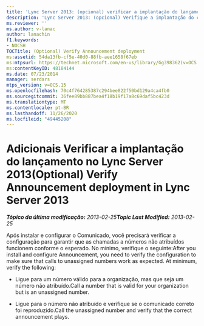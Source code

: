 ```yaml
---
title: 'Lync Server 2013: (opcional) verificar a implantação do lançamento'
description: 'Lync Server 2013: (opcional) Verifique a implantação do comunicado.'
ms.reviewer: ''
ms.author: v-lanac
author: lanachin
f1.keywords:
- NOCSH
TOCTitle: (Optional) Verify Announcement deployment
ms:assetid: 54da13fb-cf5e-40d0-88fb-aee1658f67eb
ms:mtpsurl: https://technet.microsoft.com/en-us/library/Gg398362(v=OCS.15)
ms:contentKeyID: 48184144
ms.date: 07/23/2014
manager: serdars
mtps_version: v=OCS.15
ms.openlocfilehash: 70c4f764285387c294bee822f50bd129a4ca4fb0
ms.sourcegitcommit: 36fee89bb887bea4f18b19f17a8c69daf5bc423d
ms.translationtype: MT
ms.contentlocale: pt-BR
ms.lasthandoff: 11/26/2020
ms.locfileid: "49445208"
---
```

# <a name="optional-verify-announcement-deployment-in-lync-server-2013"></a><span data-ttu-id="01eb9-103">Adicionais Verificar a implantação do lançamento no Lync Server 2013</span><span class="sxs-lookup"><span data-stu-id="01eb9-103">(Optional) Verify Announcement deployment in Lync Server 2013</span></span>

<div data-xmlns="http://www.w3.org/1999/xhtml">

<div class="topic" data-xmlns="http://www.w3.org/1999/xhtml" data-msxsl="urn:schemas-microsoft-com:xslt" data-cs="https://msdn.microsoft.com/">

<div data-asp="https://msdn2.microsoft.com/asp">



</div>

<div id="mainSection">

<div id="mainBody"><span data-ttu-id="01eb9-104">

<span> </span></span><span class="sxs-lookup"><span data-stu-id="01eb9-104">

<span> </span></span></span>

<span data-ttu-id="01eb9-105">_**Tópico da última modificação:** 2013-02-25_</span><span class="sxs-lookup"><span data-stu-id="01eb9-105">_**Topic Last Modified:** 2013-02-25_</span></span>

<span data-ttu-id="01eb9-p101">Após instalar e configurar o Comunicado, você precisará verificar a configuração para garantir que as chamadas a números não atribuídos funcionem conforme o esperado. No mínimo, verifique o seguinte:</span><span class="sxs-lookup"><span data-stu-id="01eb9-p101">After you install and configure Announcement, you need to verify the configuration to make sure that calls to unassigned numbers work as expected. At minimum, verify the following:</span></span>

  - <span data-ttu-id="01eb9-108">Ligue para um número válido para a organização, mas que seja um número não atribuído.</span><span class="sxs-lookup"><span data-stu-id="01eb9-108">Call a number that is valid for your organization but is an unassigned number.</span></span>

  - <span data-ttu-id="01eb9-109">Ligue para o número não atribuído e verifique se o comunicado correto foi reproduzido.</span><span class="sxs-lookup"><span data-stu-id="01eb9-109">Call the unassigned number and verify that the correct announcement plays.</span></span>

<span data-ttu-id="01eb9-110"></div>

<span> </span>

</div>

</div>

</span><span class="sxs-lookup"><span data-stu-id="01eb9-110"></div>

<span> </span>

</div>

</div>

</span></span></div>

